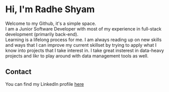 # Hi, I'm Radhe Shyam
Welcome to my Github, it's a simple space.   
I am a Junior Software Developer with most of my experience in full-stack development (primarily back-end).    
Learning is a lifelong process for me. I am always reading up on new skills and ways that I can improve my current skillset by trying to apply what I know into projects that I take interest in. I take great insterest in data-heavy projects and likr to play around with data management tools as well.

## Contact
You can find my LinkedIn profile <a href="https://www.linkedin.com/in/radhe-shyam-pokhrel-a14412177/">here</a>
